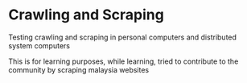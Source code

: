 # Crawling and Scraping

Testing crawling and scraping in personal computers and distributed system computers

This is for learning purposes, while learning, tried to contribute to the community by scraping malaysia websites
